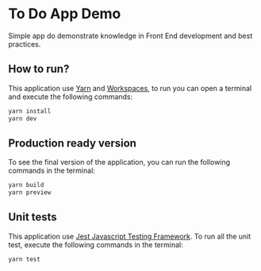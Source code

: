 # To Do App Demo

Simple app do demonstrate knowledge in Front End development and best practices.

## How to run?

This application use [Yarn](http://yarnpkg.com) and [Workspaces](https://yarnpkg.com/features/workspaces), to run you can open a terminal and execute the following commands:

```bash
yarn install
yarn dev
```

## Production ready version

To see the final version of the application, you can run the following commands in the terminal:

```bash
yarn build
yarn preview
```

## Unit tests

This application use [Jest Javascript Testing Framework](https://jestjs.io). To run all the unit test, execute the following commands in the terminal:

```bash
yarn test
```
